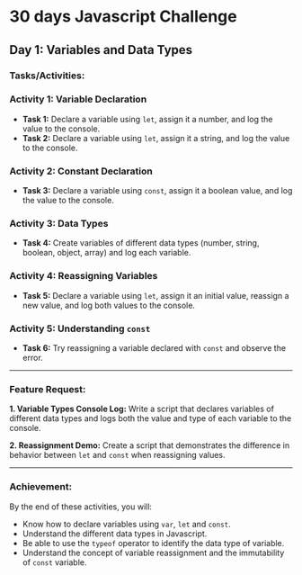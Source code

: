 # 30 days Javascript Challenge


## Day 1: Variables and Data Types


### Tasks/Activities:


### Activity 1: Variable Declaration

- **Task 1:** Declare a variable using `let`, assign it a number, and log the value to the console.
- **Task 2:** Declare a variable using `let`, assign it a string, and log the value to the console.

### Activity 2: Constant Declaration

- **Task 3:** Declare a variable using `const`, assign it a boolean value, and log the value to the console.

### Activity 3: Data Types

- **Task 4:** Create variables of different data types (number, string, boolean, object, array) and log each variable.

### Activity 4: Reassigning Variables

- **Task 5:** Declare a variable using `let`, assign it an initial value, reassign a new value, and log both values to the console.

### Activity 5: Understanding `const`

- **Task 6:** Try reassigning a variable declared with `const` and observe the error.

---

### Feature Request:


**1. Variable Types Console Log:** Write a script that declares variables of different data types and logs both the value and type of each variable to the console.

**2. Reassignment Demo:** Create a script that demonstrates the difference in behavior between `let` and `const` when reassigning values.

---

### Achievement:


By the end of these activities, you will:

- Know how to declare variables using `var`, `let` and `const`.
- Understand the different data types in Javascript.
- Be able to use the `typeof` operator to identify the data type of variable.
- Understand the concept of variable reassignment and the immutability of `const` variable.
